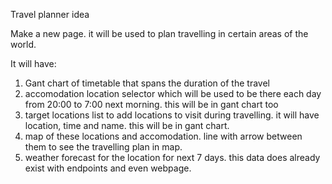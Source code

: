 Travel planner idea

Make a new page. it will be used to plan travelling in certain areas of the world. 

It will have:
1. Gant chart of timetable that spans the duration of the travel
2. accomodation location selector which will be used to be there each day from 20:00 to 7:00 next morning. this will be in gant chart too
3. target locations list to add locations to visit during travelling. it will have location, time and name. this will be in gant chart.
4. map of these locations and accomodation. line with arrow between them to see the travelling plan in map.
5. weather forecast for the location for next 7 days. this data does already exist with endpoints and even webpage.